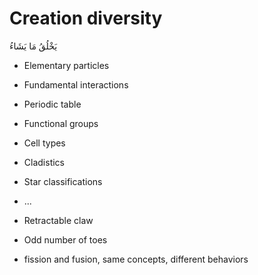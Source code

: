 # Creation diversity

يَخْلُقُ مَا يَشَاءُ

- Elementary particles
- Fundamental interactions
- Periodic table
- Functional groups
- Cell types
- Cladistics
- Star classifications
- ...

- Retractable claw
- Odd number of toes


- fission and fusion, same concepts, different behaviors
